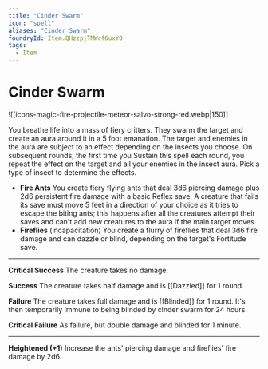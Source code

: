 ```yaml
---
title: "Cinder Swarm"
icon: "spell"
aliases: "Cinder Swarm"
foundryId: Item.QHzzpjTMWcf6uxY0
tags:
  - Item
---
```


# Cinder Swarm
![[icons-magic-fire-projectile-meteor-salvo-strong-red.webp|150]]

You breathe life into a mass of fiery critters. They swarm the target and create an aura around it in a 5 foot emanation. The target and enemies in the aura are subject to an effect depending on the insects you choose. On subsequent rounds, the first time you Sustain this spell each round, you repeat the effect on the target and all your enemies in the insect aura. Pick a type of insect to determine the effects.

*   **Fire Ants** You create fiery flying ants that deal 3d6 piercing damage plus 2d6 persistent fire damage with a basic Reflex save. A creature that fails its save must move 5 feet in a direction of your choice as it tries to escape the biting ants; this happens after all the creatures attempt their saves and can't add new creatures to the aura if the main target moves.
*   **Fireflies** (incapacitation) You create a flurry of fireflies that deal 3d6 fire damage and can dazzle or blind, depending on the target's Fortitude save.

* * *

**Critical Success** The creature takes no damage.

**Success** The creature takes half damage and is [[Dazzled]] for 1 round.

**Failure** The creature takes full damage and is [[Blinded]] for 1 round. It's then temporarily immune to being blinded by cinder swarm for 24 hours.

**Critical Failure** As failure, but double damage and blinded for 1 minute.

* * *

**Heightened (+1)** Increase the ants' piercing damage and fireflies' fire damage by 2d6.
